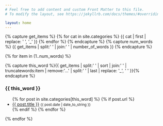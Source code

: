 ```yaml
---
# Feel free to add content and custom Front Matter to this file.
# To modify the layout, see https://jekyllrb.com/docs/themes/#overriding-theme-defaults

layout: home
---
```

{% capture get_items %}
{% for cat in site.categories %}
{{ cat | first | replace: ' ', '_' }}
{% endfor %}
{% endcapture %}
{% capture num_words %}
{{ get_items | split:' ' | join:' ' | number_of_words }}
{% endcapture %}

{% for item in (1..num_words) %}

{% capture this_word %}{{ get_items | split:' ' | sort | join:' ' | truncatewords:item | remove:'...' | split:' ' | last | replace: '_', ' '  }}{% endcapture %}

<a name="{{ this_word  }}"></a>
<h3>{{ this_word }}</h3>
<ul class="related-posts">
{% for post in site.categories[this_word] %}
   {% if post.url %}<li><a href="{{ post.url }}">{{ post.title }}</a> <small>{{ post.date | date_to_string }}</small></li>{% endif %}
{% endfor %}
</ul>
{% endfor %}
